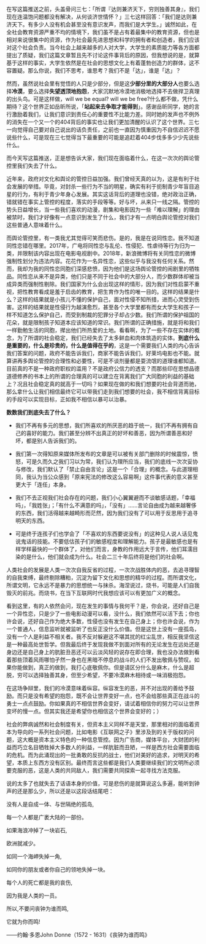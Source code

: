 在写这篇推送之前，头盖骨问三七：「所谓『达则兼济天下，穷则独善其身』，我们现在连温饱问题都没有解决，从何谈济世情怀？」三七这样回答：「我们是达则兼济天下。有多少人没有机会甚至没有意识发声，而我们是大学生。」诚然如此，在全社会教育资源严重不均的情境下，我们虽不是占有着最集中的教育资源，但也是相对来说很集中的资源，作为社会最先进思想和科学的拥有者和创造者，我们应该对这个社会负责。当今社会上越来越多的人对大学，大学生的素质能力等各方面都提出了质疑，我们这篇文章暂且先不讨论这件事背后的原因，但我想说的是，就算基于这样的事实，大学生依然是在社会的思想文化上有着蓬勃创造力的群体，这不容置疑。那么你说，我们不思考，谁思考？我们不是「达」，谁是「达」？

然而，虽然说社会里有觉悟的人只是少部分，但是这**少部分里的大部分人**也要么选择**冷漠**，要么选择**失望透顶地抱怨**，大家沉默地冷漠地消极地选择不去做捍卫真理的出头鸟。可是这样做，will we be equal? will we be free?什么都不做，凭什么期待？这个世界正如岳昕所说，「**站起来去争取才能得到**」。感谢岳昕同学，她的言行激励着我们，让我们意识到责任心的重要性不比能力差。同时她的发声也不例外的消失在一个又一个的404背后的事实也让我们更加清醒的认识了这个世界。三七一向觉得自己要对自己说出的话负责任，之前也一直因为慎重因为不自信迟迟不愿说些什么，可是现在三七觉得当下最重要的可能是追赶着404步伐多多少少先说些什么。

而今天写这篇推送，正是想告诉大家，我们现在面临着什么，在这一次次的舆论管控里我们失去了什么。

近年来，政府对文化和舆论的管控日益加强。我们曾经天真的以为，这是有利于社会发展的举措。毕竟，对封杀一些行为不当的明星，确实有利于扼制青少年盲目追星的行为，有利于青少年身心发展。其实这话背后的道理也没错，绝对政治正确，错就错在事实上管控的程度，落实的手段等等。好与坏，从来只一线之隔。管控的势头日益增长，当一些我们喜欢的动漫，剧集和电影因为一些「难以理解」的理由被禁时，我们才好像有一点意识到发生了什么，我们才有一点明白舆论管控对我们这些普通人意味着什么。

而舆论管控里，有一类我尤其觉得可笑而悲伤。是的，我是在说同性恋。我不知道同性恋错在哪里。2017年，广电将同性恋与乱伦、性侵犯、性虐待等行为归为一类，并限制该内容出现在电影电视剧中。2018年，新浪微博将有关同性恋的微博强制性划分为违法内容。花花作为一名异性恋，这些似乎与我没有任何关系。然而，我却为我的同性恋同胞们深感悲愤，因为他们是这场舆论管控的闹剧里的牺牲品。同性恋从来不是异类，他们只是不同于社会中的大部分人，而少数群体却被当成异类而强制性剔除。我们国家为什么会出现这样的情形，因为我们对性启蒙不重视，把性教育看成是羞于启齿的教育，把生育作为性的唯一目的。这样的结果是什么？这样的结果就是小孩儿不懂的保护自己，面对性侵不知所措，进而心灵受到伤害。这样的结果就是性侵行为越演愈烈，甚至各个大学里都有而女大学生和孩子一样不知道怎么保护自己，而受到制裁的犯罪分子却占少数。我们所谓的保护祖国的花朵，就是限制孩子知道本应该知道的常识。我们所谓的正确措施，就是将和我们一样勤勉生活的同胞，撵出他们所热爱的土地。看看啊，为了一些不存在实体的概念，为了所谓的社会稳定，我们已经失去了太多鲜血和肉体筑造的实体。**到底什么是重要的，什么是珍贵的，什么是值得在乎的**，这是一个需要我们人类的内心告诉我们答案的问题，政府不能告诉我们，商家不能告诉我们，好莱坞电影也不能。就算讲再多舆论管控的合理性和必要性，可是不谈剂量都是耍流氓的道理谁都知道。目前真的不是一种政府职权的滥用？不是政府公信力的透支？而那些印在思想品德道德修养的书本上的所谓的合理真的可以建立在背离我们广大同胞的利益的基础上？况且社会稳定真的就高于一切吗？如果现在做的和我们想要的社会背道而驰，那么拿什么让我们相信最终它可以带我们走到我们想要的社会，我不相信背离目标的手段可以实现目标，正如我不相信以暴可以治暴。

**数数我们到底失去了什么？**

- 我们不再有多元的思想，我们所喜欢的所厌恶的趋于统一，我们不再有拥有自己的喜好的能力。我们甚至分辨不出真正的好坏和善恶，因为所谓善恶和好坏，都是别人告诉我们的。

- 我们第一次得知原来媒体所发布的文章是可以被有关部门删除的时候震惊，愤怒，可是久而久之我们习以为常，我们认为理所应当，我们的底线一次次妥协与修改，我们默认了「禁止自由言论」这是一个「合理」的概念。与此道理相同，我认为当公众感到「原来宪法的修改这么容易啊」这件事代表的意义甚至更大于「连任」本身。

- 我们不去正视我们社会存在的问题，我们小心翼翼避而不谈敏感话题，「幸福吗」，「我姓张」；「有什么不满意的吗」，「没有」......言论自由成为越来越奢侈的东西，我们活得越来越畸形而茫然，因为我们没有了可以用于反思用于追寻明天的东西。

- 可是终于连孩子们也学会了「不喜欢的东西要说没有」的这种见人说人话见鬼说鬼话的技能。不要低估孩子们的敏感程度和理解能力。孩子是最敏感也是有样学样最快的一个群体了，对他们而言，身教的作用远大于言传，他们耳濡目染的是什么，他们就会成为什么。社会二三十年后终将是他们的社会啊。

人类社会的发展是人类一次次自我反省的过程，一次次战胜体内的恶，去追寻理智的自我束缚，最终剔除糟粕，沉淀为留下文化和思想的精华的过程。而所谓文化，所谓文明，它永远不是暴力的思想统一与抹杀。海涅说过，烧书，可能是人们自我毁灭的前兆。而烧书，在当下互联网时代我想应该可以有更加广义的概念。

看到这里，有的人依然会问，现在发生的事情与我何干？是，你会说，还好自己是一个异性恋，只是少了一些电影动漫可以看，没什么，我们依然可以活下去；你也许会说，还好自己作为绝大多数，性侵也没有发生在自己身上；你也许会说，作为一个普通人，信息监听就被监听了也反正没什么价值。但是这世上没有一座孤岛，没有一个人是利益不相关者。我不反对躲避这不堪其扰的红尘乱世，相反我坚信这是一种最高处世哲学。但我最后终于发现我做不到面对所有的无论发生在远处还是身边还是自己身上的肮脏丑恶还可以云淡风轻的说存在即合理，我也没办法做到看着那些顶着风雨哪怕孑然一身也在黑暗不停息的战斗的人们不发出敬佩与赞叹。如果你能做到，真正的做到，我打心底敬佩你。但是请区分什么是麻木，什么是超脱，穷可以选择独善其身，但至少希望，不要冷漠麻木相待或一味消极抱怨。

在这场争辩里，我们的冷漠意味着纵容。纵容发生的恶，并不对出现的善给予鼓励。而只是没有希望的抱怨，既不会让世界变好一点，也不会给那些真正在战斗的勇士一点点鼓励。你如果真的不相信世界会变好，请试着相信你的努力可以让世界变坏的慢一点。但其实我还是希望你也相信这个世界会变好的；）

社会的弊病诚然和社会制度有关，但资本主义同样不是天堂，那里相对的面临着资本为导向的一系列社会问题，比如电影《互联网之子》里涉及到的关于版权的问题，这大概是资本主义特色的一种信息管控。因为广告商，媒体平台，大财团的利益而巧立名目牺牲掉大多数人的利益，一样肮脏而丑陋，一样是西方社会需要面临的危机。而为此涌现出的一批勇敢的反抗的战士，他们对美好的追求，对明天的希望，本质上东西方没有区别。最终而言这些都是我们人类要继续我们的文明所必须要克服的恶，这是人类的共同敌人，我们需要共同探索一起寻找方法克服。

说的太多了也就失去了话语本身的价值，可是悲伤的是就算说这么多遍，能听到钟声的还是那么少，所以还是以这段话结尾吧：

没有人是自成一体、与世隔绝的孤岛,

每一个人都是广袤大陆的一部份。

如果海浪冲掉了一块岩石,

欧洲就减少。

如同一个海岬失掉一角,

如同你的朋友或者你自己的领地失掉一块。

每个人的死亡都是我的哀伤,

因为我是人类的一员。

所以,不要问丧钟为谁而鸣,

它就为你而鸣!

——约翰·多恩John Donne（1572 - 1631）《丧钟为谁而鸣》
